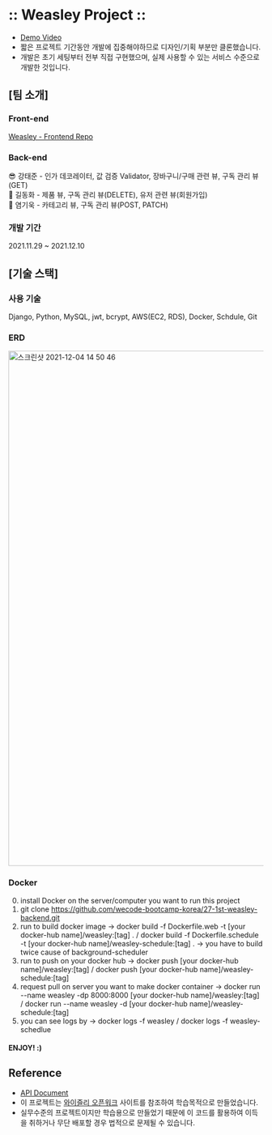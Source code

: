 # :: Weasley Project ::
- [Demo Video](https://user-images.githubusercontent.com/31269150/145545352-c82be4a1-e095-48ae-a37a-393adf8f69a0.mp4)
- 짧은 프로젝트 기간동안 개발에 집중해야하므로 디자인/기획 부분만 클론했습니다.
- 개발은 초기 세팅부터 전부 직접 구현했으며, 실제 사용할 수 있는 서비스 수준으로 개발한 것입니다.


## [팀 소개]
### Front-end
[Weasley - Frontend Repo](https://github.com/wecode-bootcamp-korea/27-1st-weasley-frontend)

### Back-end
😎 강태준 - 인가 데코레이터, 값 검증 Validator, 장바구니/구매 관련 뷰, 구독 관리 뷰(GET)<br/>
🍗 길동화 - 제품 뷰, 구독 관리 뷰(DELETE), 유저 관련 뷰(회원가입)<br/>
👻 염기욱 - 카테고리 뷰, 구독 관리 뷰(POST, PATCH)

### 개발 기간
2021.11.29 ~ 2021.12.10

## [기술 스택]
### 사용 기술
Django, Python, MySQL, jwt, bcrypt, AWS(EC2, RDS), Docker, Schdule, Git

### ERD
<img width="1018" alt="스크린샷 2021-12-04 14 50 46" src="https://user-images.githubusercontent.com/31269150/145546704-f63f872d-047a-4fb6-8eb8-344686afcfe3.png">

### Docker
0. install Docker on the server/computer you want to run this project
1. git clone https://github.com/wecode-bootcamp-korea/27-1st-weasley-backend.git 
2. run to build docker image -> docker build -f Dockerfile.web -t [your docker-hub name]/weasley:[tag] . / docker build -f Dockerfile.schedule -t [your docker-hub name]/weasley-schedule:[tag] . -> you have to build twice cause of background-scheduler
3. run to push on your docker hub -> docker push [your docker-hub name]/weasley:[tag] / docker push [your docker-hub name]/weasley-schedule:[tag]
4. request pull on server you want to make docker container -> docker run --name weasley -dp 8000:8000 [your docker-hub name]/weasley:[tag] / docker run --name weasley -d [your docker-hub name]/weasley-schedule:[tag]
5. you can see logs by -> docker logs -f weasley / docker logs -f weasley-schedlue
#### ENJOY! :)

## Reference
- [API Document](https://docs.google.com/spreadsheets/d/1VEnmoeMfSquz6PnfTI9717p0FvRqJzT_ZRAklIup-lY/edit?usp=sharing)
- 이 프로젝트는 [와이즐리 오픈워크](https://openwork.wiselycompany.com/) 사이트를 참조하여 학습목적으로 만들었습니다.
- 실무수준의 프로젝트이지만 학습용으로 만들었기 때문에 이 코드를 활용하여 이득을 취하거나 무단 배포할 경우 법적으로 문제될 수 있습니다.
